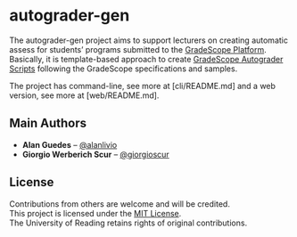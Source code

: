 # autograder-gen

The autograder-gen project aims to support lecturers on creating automatic assess for students’ programs submitted to the [GradeScope Platform](https://www.gradescope.com/).
Basically, it is template-based approach to create [GradeScope Autograder Scripts](https://gradescope-autograders.readthedocs.io/) following the GradeScope specifications and samples.

The project has command-line, see more at [cli/README.md] and a web version, see more at [web/README.md].

## Main Authors

* **Alan Guedes** – [@alanlivio](https://github.com/alanlivio)  
* **Giorgio Werberich Scur** – [@giorgioscur](https://github.com/giorgioscur)

## License

Contributions from others are welcome and will be credited.  
This project is licensed under the [MIT License](LICENSE).  
The University of Reading retains rights of original contributions.  
